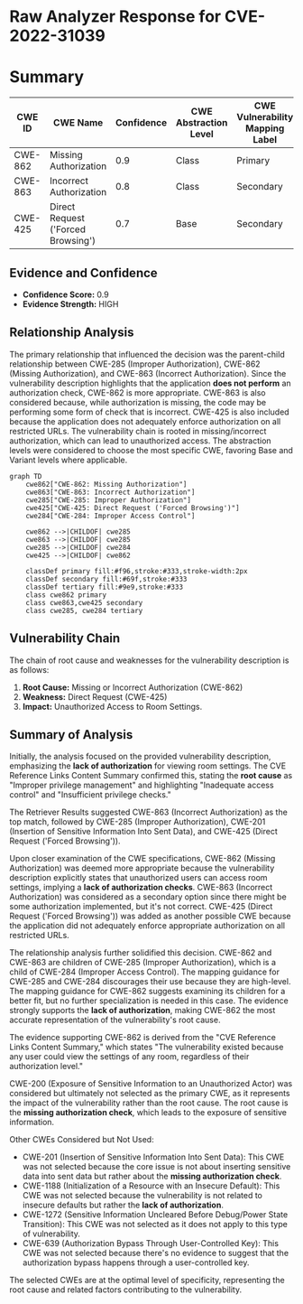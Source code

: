 # Raw Analyzer Response for CVE-2022-31039

# Summary
| CWE ID | CWE Name | Confidence | CWE Abstraction Level | CWE Vulnerability Mapping Label | CWE-Vulnerability Mapping Notes |
|---|---|---|---|---|---|
| CWE-862 | Missing Authorization | 0.9 | Class | Primary | Allowed-with-Review |
| CWE-863 | Incorrect Authorization | 0.8 | Class | Secondary | Allowed-with-Review |
| CWE-425 | Direct Request ('Forced Browsing') | 0.7 | Base | Secondary | Allowed |

## Evidence and Confidence

*   **Confidence Score:** 0.9
*   **Evidence Strength:** HIGH

## Relationship Analysis
The primary relationship that influenced the decision was the parent-child relationship between CWE-285 (Improper Authorization), CWE-862 (Missing Authorization), and CWE-863 (Incorrect Authorization). Since the vulnerability description highlights that the application **does not perform** an authorization check, CWE-862 is more appropriate. CWE-863 is also considered because, while authorization is missing, the code may be performing some form of check that is incorrect. CWE-425 is also included because the application does not adequately enforce authorization on all restricted URLs. The vulnerability chain is rooted in missing/incorrect authorization, which can lead to unauthorized access. The abstraction levels were considered to choose the most specific CWE, favoring Base and Variant levels where applicable.

```mermaid
graph TD
    cwe862["CWE-862: Missing Authorization"]
    cwe863["CWE-863: Incorrect Authorization"]
    cwe285["CWE-285: Improper Authorization"]
    cwe425["CWE-425: Direct Request ('Forced Browsing')"]
    cwe284["CWE-284: Improper Access Control"]
    
    cwe862 -->|CHILDOF| cwe285
    cwe863 -->|CHILDOF| cwe285
    cwe285 -->|CHILDOF| cwe284
    cwe425 -->|CHILDOF| cwe862
    
    classDef primary fill:#f96,stroke:#333,stroke-width:2px
    classDef secondary fill:#69f,stroke:#333
    classDef tertiary fill:#9e9,stroke:#333
    class cwe862 primary
    class cwe863,cwe425 secondary
    class cwe285, cwe284 tertiary
```

## Vulnerability Chain
The chain of root cause and weaknesses for the vulnerability description is as follows:
1.  **Root Cause:** Missing or Incorrect Authorization (CWE-862)
2.  **Weakness:** Direct Request (CWE-425)
3.  **Impact:** Unauthorized Access to Room Settings.

## Summary of Analysis
Initially, the analysis focused on the provided vulnerability description, emphasizing the **lack of authorization** for viewing room settings. The CVE Reference Links Content Summary confirmed this, stating the **root cause** as "Improper privilege management" and highlighting "Inadequate access control" and "Insufficient privilege checks."

The Retriever Results suggested CWE-863 (Incorrect Authorization) as the top match, followed by CWE-285 (Improper Authorization), CWE-201 (Insertion of Sensitive Information Into Sent Data), and CWE-425 (Direct Request ('Forced Browsing')).

Upon closer examination of the CWE specifications, CWE-862 (Missing Authorization) was deemed more appropriate because the vulnerability description explicitly states that unauthorized users can access room settings, implying a **lack of authorization checks**. CWE-863 (Incorrect Authorization) was considered as a secondary option since there might be some authorization implemented, but it's not correct. CWE-425 (Direct Request ('Forced Browsing')) was added as another possible CWE because the application did not adequately enforce appropriate authorization on all restricted URLs.

The relationship analysis further solidified this decision. CWE-862 and CWE-863 are children of CWE-285 (Improper Authorization), which is a child of CWE-284 (Improper Access Control). The mapping guidance for CWE-285 and CWE-284 discourages their use because they are high-level. The mapping guidance for CWE-862 suggests examining its children for a better fit, but no further specialization is needed in this case. The evidence strongly supports the **lack of authorization**, making CWE-862 the most accurate representation of the vulnerability's root cause.

The evidence supporting CWE-862 is derived from the "CVE Reference Links Content Summary," which states "The vulnerability existed because any user could view the settings of any room, regardless of their authorization level."

CWE-200 (Exposure of Sensitive Information to an Unauthorized Actor) was considered but ultimately not selected as the primary CWE, as it represents the impact of the vulnerability rather than the root cause. The root cause is the **missing authorization check**, which leads to the exposure of sensitive information.

Other CWEs Considered but Not Used:

*   CWE-201 (Insertion of Sensitive Information Into Sent Data): This CWE was not selected because the core issue is not about inserting sensitive data into sent data but rather about the **missing authorization check**.
*   CWE-1188 (Initialization of a Resource with an Insecure Default): This CWE was not selected because the vulnerability is not related to insecure defaults but rather the **lack of authorization**.
*   CWE-1272 (Sensitive Information Uncleared Before Debug/Power State Transition): This CWE was not selected as it does not apply to this type of vulnerability.
*   CWE-639 (Authorization Bypass Through User-Controlled Key): This CWE was not selected because there's no evidence to suggest that the authorization bypass happens through a user-controlled key.

The selected CWEs are at the optimal level of specificity, representing the root cause and related factors contributing to the vulnerability.